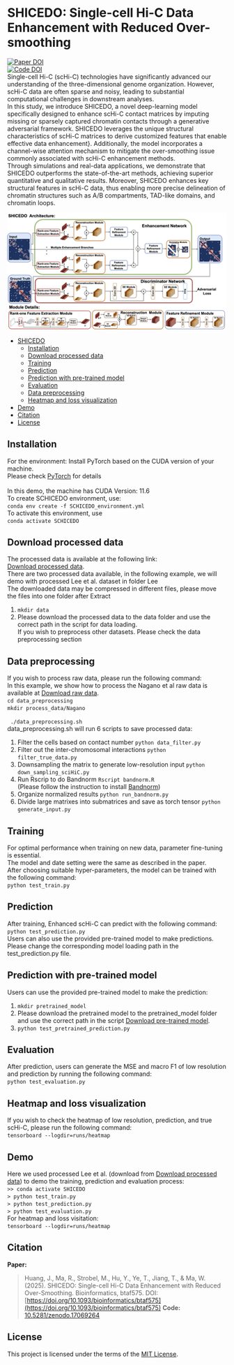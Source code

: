 # SHICEDO: Single-cell Hi-C Data Enhancement with Reduced Over-smoothing
[![Paper DOI](https://img.shields.io/badge/Paper-Bioinformatics%20btaf575-blue)](https://doi.org/10.1093/bioinformatics/btaf575)<br>
[![Code DOI](https://zenodo.org/badge/DOI/10.5281/zenodo.17069264.svg)](https://doi.org/10.5281/zenodo.17069264)<br>
Single-cell Hi-C (scHi-C) technologies have significantly advanced our understanding of the three-dimensional genome organization. However, scHi-C data are often sparse and noisy, leading to substantial computational challenges in downstream analyses.<br> 
In this study, we introduce SHICEDO, a novel deep-learning model specifically designed to enhance scHi-C contact matrices by imputing missing or sparsely captured chromatin contacts through a generative adversarial framework. SHICEDO leverages the unique structural characteristics of scHi-C matrices to derive customized features that enable effective data enhancement}. Additionally, the model incorporates a channel-wise attention mechanism to mitigate the over-smoothing issue commonly associated with scHi-C enhancement methods.<br>
Through simulations and real-data applications, we demonstrate that SHICEDO outperforms the state-of-the-art methods, achieving superior quantitative and qualitative results. 
Moreover, SHICEDO enhances key structural features in scHi-C data, thus enabling more precise delineation of chromatin structures such as A/B compartments, TAD-like domains, and chromatin loops. 

![Model_Overview](figure/Model_figure.png)
- [SHICEDO](#SHICEDO:-Single-cell-Hi-C-Resolution-Enhancement-with-Reduced-Over-smoothing)
  - [Installation](#Installation)
  - [Download processed data](#Download-processed-data)
  - [Training](#Training)
  - [Prediction](#Prediction)
  - [Prediction with pre-trained model](#Prediction-with-pre-trained-model)
  - [Evaluation](#Evaluation)
  - [Data preprocessing](#Data-preprocessing)
  - [Heatmap and loss visualization](#Heatmap-and-loss-visualization)
- [Demo](#Demo)
- [Citation](#Citation)
- [License](#License)
## Installation
For the environment: Install PyTorch based on the CUDA version of your machine. <br>
Please check [PyTorch](https://pytorch.org/get-started/previous-versions/) for details<br>
<br>
In this demo, the machine has CUDA Version: 11.6<br>
To create SCHICEDO environment, use: <br>
`conda env create -f SCHICEDO_environment.yml` <br>
To activate this environment, use<br>
`conda activate SCHICEDO`
## Download processed data
The processed data is available at the following link:<br>
[Download processed data](https://drive.google.com/drive/folders/1EgkzPoNG-s_pi3SKOFG_YFslpIar_Bht?usp=sharing).<br>
There are two processed data available, in the following example, we will demo with processed Lee et al. dataset in folder Lee <br>
The downloaded data may be compressed in different files, please move the files into one folder after Extract <br>
1. `mkdir data`<br>
2. Please download the processed data to the data folder and use the correct path in the script for data loading.<br>
If you wish to preprocess other datasets. Please check the data preprocessing section

## Data preprocessing
If you wish to process raw data, please run the following command:<br> 
In this example, we show how to process the Nagano et al raw data is available at [Download raw data](https://drive.google.com/drive/folders/1UihcMw9DNR35Wps6FKVw-5EbiR7Tw55u?usp=sharing).<br>
`cd data_preprocessing`<br>
`mkdir process_data/Nagano`

` ./data_preprocessing.sh` <br>
data_preprocessing.sh will run 6 scripts to save processed data: <br>
1. Filter the cells based on contact number `python data_filter.py`<br>
2. Filter out the inter-chromosomal interactions `python filter_true_data.py`<br>
3. Downsampling the matrix to generate low-resolution input `python down_sampling_sciHiC.py`<br>
4. Run Rscrip to do Bandnorm `Rscript bandnorm.R`<br>
   (Please follow the instruction to install [Bandnorm](https://sshen82.github.io/BandNorm/index.html))<br>
5. Organize normalized results `python run_bandnorm.py`<br>
6. Divide large matrixes into submatrices and save as torch tensor `python generate_input.py`<br>

## Training
For optimal performance when training on new data, parameter fine-tuning is essential.<br>
The model and date setting were the same as described in the paper.  <br>
After choosing suitable hyper-parameters, the model can be trained with the following command: <br>
`python test_train.py` <br>

## Prediction
After training, Enhanced scHi-C can predict with the following command:<br>
`python test_prediction.py` <br>
Users can also use the provided pre-trained model to make predictions. <br>
Please change the corresponding model loading path in the test_prediction.py file.<br>

## Prediction with pre-trained model
Users can use the provided pre-trained model to make the prediction:<br>
1. `mkdir pretrained_model`<br>
2. Please download the pretrained model to the pretrained_model folder and use the correct path in the script [Download pre-trained model](https://drive.google.com/drive/folders/1URpt1Ro1MZhUh-ECdEQFLx0iunlA7K7B?usp=sharing).<br>
3. `python test_pretrained_prediction.py`<br>

## Evaluation
After prediction, users can generate the MSE and macro F1 of low resolution and prediction by running the following command:<br>
`python test_evaluation.py` 

## Heatmap and loss visualization   
If you wish to check the heatmap of low resolution, prediction, and true scHi-C, please run the following command:<br>
`tensorboard --logdir=runs/heatmap` <br>

## Demo
Here we used processed Lee et al. (download from [Download processed data](https://drive.google.com/drive/folders/1EgkzPoNG-s_pi3SKOFG_YFslpIar_Bht?usp=sharing)) to demo the training, prediction and evaluation process:<br>
`>> conda activate SHICEDO` <br>
`> python test_train.py`<br>
`> python test_prediction.py`<br>
`> python test_evaluation.py`<br>
For heatmap and loss visitation: <br>
`tensorboard --logdir=runs/heatmap` 

## Citation
**Paper:**
> Huang, J., Ma, R., Strobel, M., Hu, Y., Ye, T., Jiang, T., & Ma, W. (2025). SHICEDO: Single-cell Hi-C Data Enhancement with Reduced Over-Smoothing. Bioinformatics, btaf575. DOI: [https://doi.org/10.1093/bioinformatics/btaf575](https://doi.org/10.1093/bioinformatics/btaf575)
**Code:**
> [10.5281/zenodo.17069264](https://doi.org/10.5281/zenodo.17069264)

## License
This project is licensed under the terms of the [MIT License](LICENSE).
